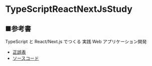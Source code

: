 # TypeScriptReactNextJsStudy

## ■参考書

TypeScript と React/Next.js でつくる 実践 Web アプリケーション開発

- [正誤表](https://gihyo.jp/book/2022/978-4-297-12916-3/support)
- [ソースコード](https://github.com/gihyo-book/ts-nextbook-app)
